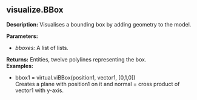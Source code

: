 ## visualize.BBox  
  
  
**Description:** Visualises a bounding box by adding geometry to the model.  
  
**Parameters:**  
  * *bboxes:* A list of lists.  
  
**Returns:** Entities, twelve polylines representing the box.  
**Examples:**  
  * bbox1 = virtual.viBBox(position1, vector1, [0,1,0])  
    Creates a plane with position1 on it and normal = cross product of vector1 with y-axis.
  
